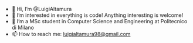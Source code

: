 - 👋 Hi, I’m @LuigiAltamura
- 👀 I’m interested in everything is code! Anything interesting is welcome!
- 🌱 I’m a MSc student in Computer Science and Engineering at Politecnico di Milano
- 📫 How to reach me: luigialtamura98@gmail.com 

<!---
LuigiAltamura/LuigiAltamura is a ✨ special ✨ repository because its `README.md` (this file) appears on your GitHub profile.
You can click the Preview link to take a look at your changes.
--->
